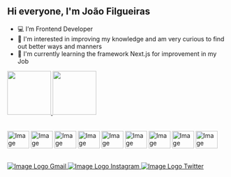 ## Hi everyone, I'm João Filgueiras

- 💻 I’m Frontend Developer
- 👀 I'm interested in improving my knowledge and am very curious to find out better ways and manners
- 🌱 I'm currently learning the framework Next.js for improvement in my Job

<div>
  <a href="https://github.com/JoaoFilgueiras/github-readme-stats">
    <img height="100em" src="https://github-readme-stats.vercel.app/api?username=JoaoFilgueiras&show_icons=true&theme=dark" />
  </a>
  <a href="https://github.com/JoaoFilgueiras/github-readme-stats">
    <img height="100em" src="https://github-readme-stats.vercel.app/api/top-langs/?username=JoaoFilgueiras&layout=compact&theme=dark" />
  </a>
</div>

<br/>
<br/>

<div style="display:inline-block;">
  <img height="40" width="50" alt="Image Logo NextJs" src="https://cdn.jsdelivr.net/gh/devicons/devicon/icons/nextjs/nextjs-original.svg" />
  <img height="40" width="50" alt="Image Logo React" src="https://cdn.jsdelivr.net/gh/devicons/devicon/icons/react/react-original.svg" />
  <img height="40" width="50" alt="Image Logo Angular" src="https://cdn.jsdelivr.net/gh/devicons/devicon/icons/angularjs/angularjs-plain.svg" />
  <img height="40" width="50" alt="Image Logo .Net Core" src="https://cdn.jsdelivr.net/gh/devicons/devicon/icons/dotnetcore/dotnetcore-original.svg" />
  <img height="40" width="50" alt="Image Logo Kotlin" src="https://cdn.jsdelivr.net/gh/devicons/devicon/icons/kotlin/kotlin-original.svg" />
  <img height="40" width="50" alt="Image Logo JavaScript" src="https://cdn.jsdelivr.net/gh/devicons/devicon/icons/javascript/javascript-plain.svg" />
  <img height="40" width="50" alt="Image Logo TypeScript" src="https://cdn.jsdelivr.net/gh/devicons/devicon/icons/typescript/typescript-plain.svg" />
  <img height="40" width="50" alt="Image Logo Html 5" src="https://cdn.jsdelivr.net/gh/devicons/devicon/icons/html5/html5-original.svg" />
  <img height="40" width="50" alt="Image Logo SASS" src="https://cdn.jsdelivr.net/gh/devicons/devicon/icons/sass/sass-original.svg" />
</div>

##

<div style="display:inline-block;">
  <a href="#">
    <img alt="Image Logo Gmail" src="https://img.shields.io/badge/Gmail-D14836?style=for-the-badge&logo=gmail&logoColor=white" />
  </a>
  <a href="#">
    <img alt="Image Logo Instagram" src="https://img.shields.io/badge/Instagram-E4405F?style=for-the-badge&logo=instagram&logoColor=white" />
  </a>
  <a href="#">
    <img alt="Image Logo Twitter" src="https://img.shields.io/badge/Twitter-1DA1F2?style=for-the-badge&logo=twitter&logoColor=white" />
  </a>
</div>

<!---
JoaoFilgueiras/JoaoFilgueiras is a ✨ special ✨ repository because its `README.md` (this file) appears on your GitHub profile.
You can click the Preview link to take a look at your changes.
--->
